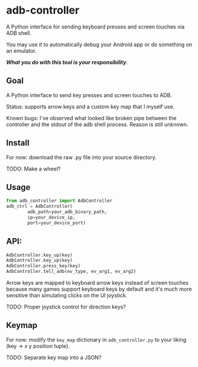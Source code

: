 # adb-controller

A Python interface for sending keyboard presses and screen touches via ADB shell. 

You may use it to automatically debug your Android app or do something on an emulator. 

<b><em>What you do with this tool is your responsibility</em></b>.

## Goal

A Python interface to send key presses and screen touches to ADB.

Status: supports arrow keys and a custom key map that I myself use.

Known bugs: I've observed what looked like broken pipe between the controller and the stdout of the adb shell process. Reason is still unknown.


## Install

For now: download the raw .py file into your source directory.

TODO: Make a wheel?

## Usage

```python
from adb_controller import AdbController
adb_ctrl = AdbController(
		adb_path=your_adb_binary_path,
		ip=your_device_ip,
		port=your_device_port)
```

## API:

```python
AdbController.key_up(key)
AdbController.key_up(key)
AdbController.press_key(key)
AdbController.tell_adb(ev_type, ev_arg1, ev_arg2)
```

Arrow keys are mapped to keyboard arrow keys instead of screen touches because many games support keyboard keys by default and it's much more sensitive than simulating clicks on the UI joystick.

TODO: Proper joystick control for direction keys?

## Keymap

For now: modify the `key_map` dictionary in `adb_controller.py` to your liking (key -> x y position tuple).

TODO: Separate key map into a JSON?